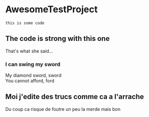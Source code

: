 # AwesomeTestProject

    this is some code

## The code is strong with this one
That's what she said...

### I can swing my sword
My diamond sword, sword  
You cannot afford, ford

## Moi j'edite des trucs comme ca a l'arrache
Du coup ca risque de foutre un peu la merde mais bon
